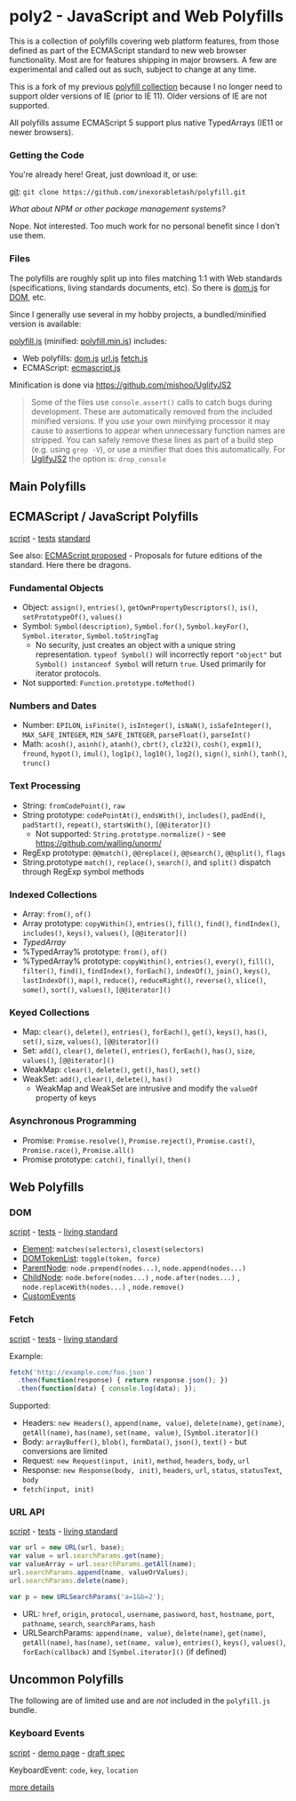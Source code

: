 # poly2 - JavaScript and Web Polyfills

This is a collection of polyfills covering web platform features, from
those defined as part of the ECMAScript standard to new web browser
functionality. Most are for features shipping in major browsers. A few
are experimental and called out as such, subject to change at any
time.

This is a fork of my previous
[polyfill collection](https://github.com/inexorabletash/polyfill)
because I no longer need to support older versions of IE (prior to IE
11). Older versions of IE are not supported.

All polyfills assume ECMAScript 5 support plus native TypedArrays
(IE11 or newer browsers).

### Getting the Code

You're already here! Great, just download it, or use:

[git](https://git-scm.com/): `git clone https://github.com/inexorabletash/polyfill.git`

_What about NPM or other package management systems?_

Nope. Not interested. Too much work for no personal benefit since I don't use them.

### Files

The polyfills are roughly split up into files matching 1:1 with Web
standards (specifications, living standards documents, etc). So there
is [dom.js](dom.js) for [DOM](https://dom.spec.whatwg.org), etc.

Since I generally use several in my hobby projects, a bundled/minified
version is available:

[polyfill.js](polyfill.js) (minified: [polyfill.min.js](polyfill.min.js)) includes:
* Web polyfills: [dom.js](dom.js) [url.js](url.js) [fetch.js](fetch.js)
* ECMAScript:  [ecmascript.js](ecmascript.js)

Minification is done via https://github.com/mishoo/UglifyJS2

> Some of the files use `console.assert()` calls to catch bugs during development. These are
> automatically removed from the included minified versions. If you use your own minifying
> processor it may cause to assertions to appear when unnecessary function names are stripped.
> You can safely remove these lines as part of a build step (e.g. using `grep -V`), or use a
> minifier that does this automatically. For [UglifyJS2](https://github.com/mishoo/UglifyJS2)
> the option is: `drop_console`


## Main Polyfills

## ECMAScript / JavaScript Polyfills

[script](ecmascript.js) -
[tests](https://inexorabletash.github.io/polyfill/tests/ecmascript.html)
[standard](http://www.ecma-international.org/ecma-262/)

See also: [ECMAScript proposed](experimental/es-proposed.md) - Proposals for future editions of the standard. Here there be dragons.

### Fundamental Objects
* Object: `assign()`, `entries()`, `getOwnPropertyDescriptors()`, `is()`, `setPrototypeOf()`, `values()`
* Symbol: `Symbol(description)`, `Symbol.for()`, `Symbol.keyFor()`, `Symbol.iterator`, `Symbol.toStringTag`
  * No security, just creates an object with a unique string representation. `typeof Symbol()` will incorrectly report `"object"` but `Symbol() instanceof Symbol` will return `true`. Used primarily for iterator protocols.
* Not supported: `Function.prototype.toMethod()`

### Numbers and Dates
* Number: `EPILON`, `isFinite()`, `isInteger()`, `isNaN()`, `isSafeInteger()`, `MAX_SAFE_INTEGER`, `MIN_SAFE_INTEGER`, `parseFloat()`, `parseInt()`
* Math: `acosh()`, `asinh()`, `atanh()`, `cbrt()`, `clz32()`, `cosh()`, `expm1()`, `fround`, `hypot()`, `imul()`, `log1p()`, `log10()`, `log2()`, `sign()`, `sinh()`, `tanh()`, `trunc()`

### Text Processing
* String: `fromCodePoint()`, `raw`
* String prototype: `codePointAt()`, `endsWith()`, `includes()`, `padEnd()`, `padStart()`, `repeat()`, `startsWith()`, `[@@iterator]()`
  * Not supported: `String.prototype.normalize()` - see https://github.com/walling/unorm/
* RegExp prototype: `@@match()`, `@@replace()`, `@@search()`, `@@split()`, `flags`
* String.prototype `match()`, `replace()`, `search()`, and `split()` dispatch through RegExp symbol methods

### Indexed Collections
* Array: `from()`, `of()`
* Array prototype: `copyWithin()`, `entries()`, `fill()`, `find()`, `findIndex()`, `includes()`, `keys()`, `values()`, `[@@iterator]()`
* _TypedArray_
* %TypedArray% prototype: `from()`, `of()`
* %TypedArray% prototype: `copyWithin()`, `entries()`, `every()`, `fill()`, `filter()`, `find()`, `findIndex()`, `forEach()`, `indexOf()`, `join()`, `keys()`, `lastIndexOf()`, `map()`, `reduce()`, `reduceRight()`, `reverse()`, `slice()`, `some()`, `sort()`, `values()`, `[@@iterator]()`

### Keyed Collections
* Map: `clear()`, `delete()`, `entries()`, `forEach()`, `get()`, `keys()`, `has()`, `set()`, `size`, `values()`, `[@@iterator]()`
* Set: `add()`, `clear()`, `delete()`, `entries()`, `forEach()`, `has()`, `size`, `values()`, `[@@iterator]()`
* WeakMap: `clear()`, `delete()`, `get()`, `has()`, `set()`
* WeakSet: `add()`, `clear()`, `delete()`, `has()`
  * WeakMap and WeakSet are intrusive and modify the `valueOf` property of keys

### Asynchronous Programming
* Promise: `Promise.resolve()`, `Promise.reject()`, `Promise.cast()`, `Promise.race()`, `Promise.all()`
* Promise prototype: `catch()`, `finally()`, `then()`


## Web Polyfills

### DOM

[script](dom.js) -
[tests](https://inexorabletash.github.io/polyfill/tests/dom.html) -
[living standard](https://dom.spec.whatwg.org)

* [Element](https://dom.spec.whatwg.org/#interface-element): `matches(selectors)`, `closest(selectors)`
* [DOMTokenList](https://dom.spec.whatwg.org/#interface-domtokenlist): `toggle(token, force)`
* [ParentNode](https://dom.spec.whatwg.org/#interface-parentnode): `node.prepend(nodes...)`, `node.append(nodes...)`
* [ChildNode](https://dom.spec.whatwg.org/#interface-childnode): `node.before(nodes...)` , `node.after(nodes...)` , `node.replaceWith(nodes...)` , `node.remove()`
* [CustomEvents](https://dom.spec.whatwg.org/#interface-customevent)

### Fetch

[script](fetch.js) -
[tests](https://inexorabletash.github.io/polyfill/tests/fetch.html) -
[living standard](https://fetch.spec.whatwg.org)

Example:

```js
fetch('http://example.com/foo.json')
  .then(function(response) { return response.json(); })
  .then(function(data) { console.log(data); });
```

Supported:
* Headers: `new Headers()`, `append(name, value)`, `delete(name)`, `get(name)`, `getAll(name)`, `has(name)`, `set(name, value)`, `[Symbol.iterator]()`
* Body: `arrayBuffer()`, `blob()`, `formData()`, `json()`, `text()` - but conversions are limited
* Request: `new Request(input, init)`, `method`, `headers`, `body`, `url`
* Response: `new Response(body, init)`, `headers`, `url`, `status`, `statusText`, `body`
* `fetch(input, init)`

### URL API

[script](url.js) -
[tests](https://inexorabletash.github.io/polyfill/tests/url.html) -
[living standard](https://url.spec.whatwg.org/)

```javascript
var url = new URL(url, base);
var value = url.searchParams.get(name);
var valueArray = url.searchParams.getAll(name);
url.searchParams.append(name, valueOrValues);
url.searchParams.delete(name);

var p = new URLSearchParams('a=1&b=2');
```

* URL: `href`, `origin`, `protocol`, `username`, `password`, `host`, `hostname`, `port`, `pathname`, `search`, `searchParams`, `hash`
* URLSearchParams: `append(name, value)`, `delete(name)`, `get(name)`, `getAll(name)`, `has(name)`, `set(name, value)`, `entries()`, `keys()`, `values()`, `forEach(callback)` and `[Symbol.iterator]()` (if defined)


## Uncommon Polyfills

The following are of limited use and are *not* included in the `polyfill.js` bundle.

### Keyboard Events

[script](keyboard.js) -
[demo page](https://inexorabletash.github.io/polyfill/demos/keyboard.html) -
[draft spec](https://w3c.github.io/uievents/)

KeyboardEvent: `code`, `key`, `location`

[more details](keyboard.md)
